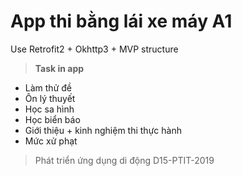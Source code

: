 # App thi bằng lái xe máy A1
Use Retrofit2 + Okhttp3 + MVP structure

> **Task in app**
- Làm thử đề
- Ôn lý thuyết
- Học sa hình
- Học biển báo
- Giới thiệu + kinh nghiệm thi thực hành
- Mức xử phạt

> Phát triển ứng dụng di động D15-PTIT-2019
